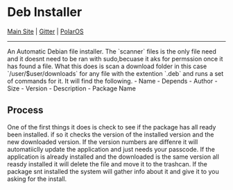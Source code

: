 # Deb Installer
[Main Site](http://PolarComputersInc.com)   |   [Gitter](https://gitter.im/Polar-OS/Deb-Installer)   |   [PolarOS](http://PolarComputersInc.com/PolarOS) <br>
<hr>
An Automatic Debian file installer. The `scanner` files is the only file need and it doesnt need to be ran with sudo,becuase it aks for permssion once it has found a file. What this does is scan a download folder in this case `/user/$user/downloads` for any file with the extention `.deb` and runs a set of commands for it. It will find the following.
  - Name
  - Depends
  - Author
  - Size
  - Version
  - Description
  - Package Name
  
## Process
One of the first things it does is check to see if the package has all ready been installed. if so it checks the version of the installed version and the new downloaded version. If the version numbers are diffenre it will automatiiclly update the application and just needs your passcode. If the application is already installed and the downloaded is the same version all reasdy installed it will delete the file and move it to the trashcan. If the package snt installed the system will gather info about it and give it to you asking for the install.
